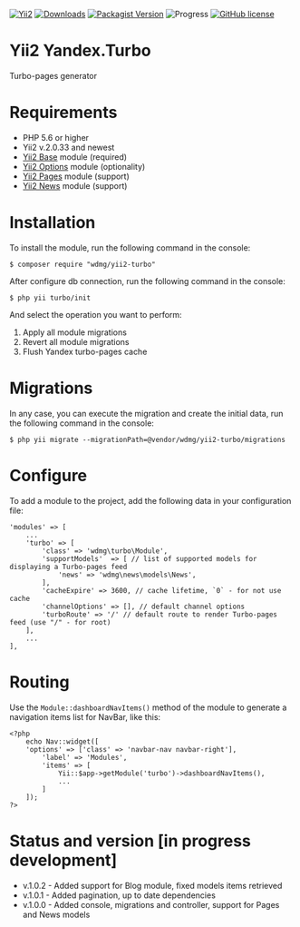 [![Yii2](https://img.shields.io/badge/required-Yii2_v2.0.33-blue.svg)](https://packagist.org/packages/yiisoft/yii2)
[![Downloads](https://img.shields.io/packagist/dt/wdmg/yii2-turbo.svg)](https://packagist.org/packages/wdmg/yii2-turbo)
[![Packagist Version](https://img.shields.io/packagist/v/wdmg/yii2-turbo.svg)](https://packagist.org/packages/wdmg/yii2-turbo)
![Progress](https://img.shields.io/badge/progress-in_development-red.svg)
[![GitHub license](https://img.shields.io/github/license/wdmg/yii2-turbo.svg)](https://github.com/wdmg/yii2-turbo/blob/master/LICENSE)

# Yii2 Yandex.Turbo
Turbo-pages generator

# Requirements 
* PHP 5.6 or higher
* Yii2 v.2.0.33 and newest
* [Yii2 Base](https://github.com/wdmg/yii2-base) module (required)
* [Yii2 Options](https://github.com/wdmg/yii2-options) module (optionality)
* [Yii2 Pages](https://github.com/wdmg/yii2-pages) module (support)
* [Yii2 News](https://github.com/wdmg/yii2-news) module (support)

# Installation
To install the module, run the following command in the console:

`$ composer require "wdmg/yii2-turbo"`

After configure db connection, run the following command in the console:

`$ php yii turbo/init`

And select the operation you want to perform:
  1) Apply all module migrations
  2) Revert all module migrations
  3) Flush Yandex turbo-pages cache

# Migrations
In any case, you can execute the migration and create the initial data, run the following command in the console:

`$ php yii migrate --migrationPath=@vendor/wdmg/yii2-turbo/migrations`

# Configure
To add a module to the project, add the following data in your configuration file:

    'modules' => [
        ...
        'turbo' => [
            'class' => 'wdmg\turbo\Module',
            'supportModels'  => [ // list of supported models for displaying a Turbo-pages feed
                'news' => 'wdmg\news\models\News',
            ],
            'cacheExpire' => 3600, // cache lifetime, `0` - for not use cache
            'channelOptions' => [], // default channel options
            'turboRoute' => '/' // default route to render Turbo-pages feed (use "/" - for root)
        ],
        ...
    ],

# Routing
Use the `Module::dashboardNavItems()` method of the module to generate a navigation items list for NavBar, like this:

    <?php
        echo Nav::widget([
        'options' => ['class' => 'navbar-nav navbar-right'],
            'label' => 'Modules',
            'items' => [
                Yii::$app->getModule('turbo')->dashboardNavItems(),
                ...
            ]
        ]);
    ?>

# Status and version [in progress development]
* v.1.0.2 - Added support for Blog module, fixed models items retrieved
* v.1.0.1 - Added pagination, up to date dependencies
* v.1.0.0 - Added console, migrations and controller, support for Pages and News models